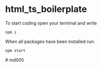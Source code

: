 # html_ts_boilerplate
To start coding open your terminal and write
```
npm i
```

When all packages have been installed run:
```
npm start
```
#   m d 0 0 5  
 